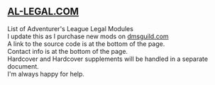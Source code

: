 ## [AL-LEGAL.COM](http://al-legal.com) 
List of Adventurer's League Legal Modules\
I update this as I purchase new mods on [dmsguild.com](https://dmsguild.com/browse.php?affiliate_id=757342)\
A link to the source code is at the bottom of the page.\
Contact info is at the bottom of the page.\
Hardcover and Hardcover supplements will be handled in a separate document.\
I'm always happy for help.


